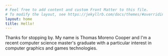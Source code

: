 ```yaml
---
# Feel free to add content and custom Front Matter to this file.
# To modify the layout, see https://jekyllrb.com/docs/themes/#overriding-theme-defaults
layout: home
title: Hello!
---
```


Thanks for stopping by. My name is Thomas Moreno Cooper and I'm a recent computer science master's graduate with a particular interest in computer graphics and games technologies.
